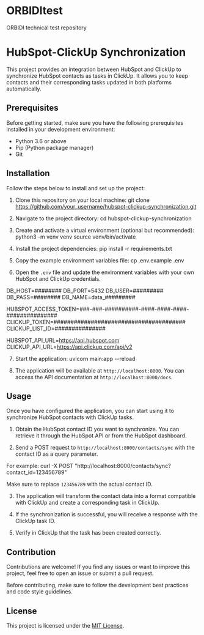 # ORBIDItest
ORBIDI technical test repository
# HubSpot-ClickUp Synchronization

This project provides an integration between HubSpot and ClickUp to synchronize HubSpot contacts as tasks in ClickUp. It allows you to keep contacts and their corresponding tasks updated in both platforms automatically.

## Prerequisites

Before getting started, make sure you have the following prerequisites installed in your development environment:

- Python 3.6 or above
- Pip (Python package manager)
- Git

## Installation

Follow the steps below to install and set up the project:

1. Clone this repository on your local machine:
git clone https://github.com/your_username/hubspot-clickup-synchronization.git

2. Navigate to the project directory:
cd hubspot-clickup-synchronization


3. Create and activate a virtual environment (optional but recommended):
python3 -m venv venv
source venv/bin/activate


4. Install the project dependencies:
pip install -r requirements.txt


5. Copy the example environment variables file:
cp .env.example .env


6. Open the `.env` file and update the environment variables with your own HubSpot and ClickUp credentials.

DB_HOST=########
DB_PORT=5432
DB_USER=#########
DB_PASS=########
DB_NAME=data_#########

HUBSPOT_ACCESS_TOKEN=###-###-##########-####-####-####-###############
CLICKUP_TOKEN=#######################################
CLICKUP_LIST_ID=###############

HUBSPOT_API_URL=https://api.hubspot.com
CLICKUP_API_URL=https://api.clickup.com/api/v2


7. Start the application:
uvicorn main:app --reload


8. The application will be available at `http://localhost:8000`. You can access the API documentation at `http://localhost:8000/docs`.

## Usage

Once you have configured the application, you can start using it to synchronize HubSpot contacts with ClickUp tasks.

1. Obtain the HubSpot contact ID you want to synchronize. You can retrieve it through the HubSpot API or from the HubSpot dashboard.

2. Send a POST request to `http://localhost:8000/contacts/sync` with the contact ID as a query parameter.

For example:
curl -X POST "http://localhost:8000/contacts/sync?contact_id=123456789"


Make sure to replace `123456789` with the actual contact ID.

3. The application will transform the contact data into a format compatible with ClickUp and create a corresponding task in ClickUp.

4. If the synchronization is successful, you will receive a response with the ClickUp task ID.

5. Verify in ClickUp that the task has been created correctly.

## Contribution

Contributions are welcome! If you find any issues or want to improve this project, feel free to open an issue or submit a pull request.

Before contributing, make sure to follow the development best practices and code style guidelines.

## License

This project is licensed under the [MIT License](LICENSE).




